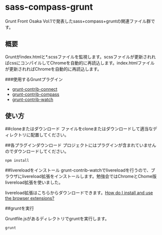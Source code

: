 sass-compass-grunt
=======

Grunt Front Osaka Vol.1で発表したsass+compass+gruntの関連ファイル群です。

概要
-----
Gruntがindex.htmlと*.scssファイルを監視します。scssファイルが更新されればcssにコンパイルしてChromeを自動的に再読込します。index.htmlファイルが更新されればChromeを自動的に再読込します。

###使用するGruntプラグイン
* [grunt-contrib-connect](https://www.npmjs.org/package/grunt-contrib-connect)* [grunt-contrib-compass](https://npmjs.org/package/grunt-contrib-compass)* [grunt-contrib-watch](https://npmjs.org/package/grunt-contrib-watch)


使い方
-----

##cloneまたはダウンロード
ファイルをcloneまたはダウンロードして適当なディレクトリに配置してください。

##各プラグインダウンロード
プロジェクトにはプラグインが含まれていませんのでダウンロードしてください。

```
npm install
```


##livereloadをインストール
grunt-contrib-watchでlivereloadを行うので、ブラウザにlivereload拡張をインストールします。勉強会ではChromeとChome版livereload拡張を使いました。

livereload拡張はこちらからダウンロードできます。[How do I install and use the browser extensions?](http://feedback.livereload.com/knowledgebase/articles/86242-how-do-i-install-and-use-the-browser-extensions-)


##gruntを実行

Gruntfile.jsがあるディレクトリでgruntを実行します。

```
grunt
```



